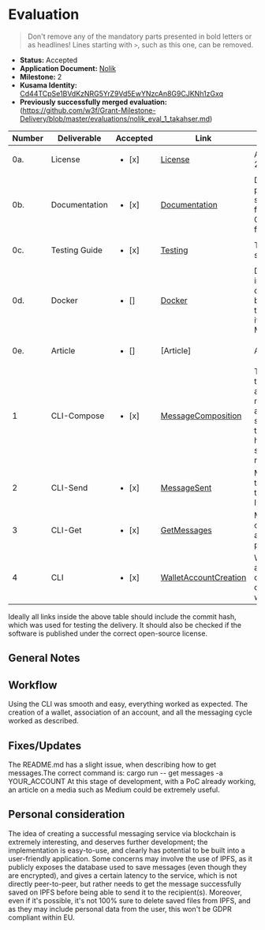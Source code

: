 # Evaluation

> Don't remove any of the mandatory parts presented in bold letters or as headlines!
> Lines starting with `>`, such as this one, can be removed.

- **Status:** Accepted
- **Application Document:** [Nolik](https://github.com/w3f/Grants-Program/blob/master/applications/Nolik.md)
- **Milestone:** 2
- **Kusama Identity:** [Cd44TCpSe1BVdKzNRG5YrZ9Vd5EwYNzcAn8G9CJKNh1zGxq](https://explorer.polkascan.io/kusama/account/Cd44TCpSe1BVdKzNRG5YrZ9Vd5EwYNzcAn8G9CJKNh1zGxq)
- **Previously successfully merged evaluation:** (https://github.com/w3f/Grant-Milestone-Delivery/blob/master/evaluations/nolik_eval_1_takahser.md)

| Number | Deliverable   | Accepted               | Link                                                                                                           | Evaluation Notes                                                                                                                                          |
| ------ | ------------- | ---------------------- | -------------------------------------------------------------------------------------------------------------- | --------------------------------------------------------------------------------------------------------------------------------------------------------- |
| 0a.    | License       | <ul><li>[x] </li></ul> | [License](https://github.com/chainify/nolik-cli/blob/79d3ba5ba0ea1702d4aaf72488789b77349ba5bf/LICENSE.md)      | Apache License 2.0                                                                                                                                        |
| 0b.    | Documentation | <ul><li>[x] </li></ul> | [Documentation](https://github.com/chainify/nolik-cli/blob/79d3ba5ba0ea1702d4aaf72488789b77349ba5bf/README.md) | Documentation is provided for every stage, just a little fix needed in the GetMessages functionality                                                      |
| 0c.    | Testing Guide | <ul><li>[x] </li></ul> | [Testing](https://github.com/chainify/nolik-cli/tree/main/tests)                                               | Tests work smoothly                                                                                                                                       |
| 0d.    | Docker        | <ul><li>[] </li></ul>  | [Docker](https://hub.docker.com/r/chainify/substrate-nolik-dev)                                                | DockerFile is included into deliverables' list, but it's not related to the milestone, as it was part of Milestone #1                                     |
| 0e.    | Article       | <ul><li>[] </li></ul>  | [Article]                                                                                                      | Article not provided                                                                                                                                      |
| 1      | CLI-Compose   | <ul><li>[x] </li></ul> | [MessageComposition](https://github.com/chainify/nolik-cli)                                                    | The composition of the message works as expected, the message and the attached file are saved on IPFS and the corresponding hash is successfully returned |
| 2      | CLI-Send      | <ul><li>[x] </li></ul> | [MessageSent](https://github.com/chainify/nolik-cli)                                                           | Message is sent to the recipient, and the correspondent ID is returned                                                                                    |
| 3      | CLI-Get       | <ul><li>[x] </li></ul> | [GetMessages](https://github.com/chainify/nolik-cli)                                                           | Messages are correctly gathered and saved into the proper file                                                                                            |
| 4      | CLI           | <ul><li>[x] </li></ul> | [WalletAccountCreation](https://github.com/chainify/nolik-cli)                                                 | Wallet and accounts are correctly created.Connection with nodes work                                                                                      |

Ideally all links inside the above table should include the commit hash,
which was used for testing the delivery. It should also be checked if the software is published under the correct open-source license.

## General Notes

## Workflow

Using the CLI was smooth and easy, everything worked as expected.
The creation of a wallet, association of an account, and all the messaging cycle worked as described.

## Fixes/Updates

The README.md has a slight issue, when describing how to get messages.The correct command is:
cargo run -- get messages -a YOUR_ACCOUNT
At this stage of development, with a PoC already working, an article on a media such as Medium could be extremely useful.

## Personal consideration

The idea of creating a successful messaging service via blockchain is extremely interesting, and deserves further development; the implementation is easy-to-use, and clearly has potential to be built into a user-friendly application.
Some concerns may involve the use of IPFS, as it publicly exposes the database used to save messages (even though they are encrypted), and gives a certain latency to the service, which is not directly peer-to-peer, but rather needs to get the message successfully saved on IPFS before being able to send it to the recipient(s).
Moreover, even if it's possible, it's not 100% sure to delete saved files from IPFS, and as they may include personal data from the user, this won't be GDPR compliant within EU.
